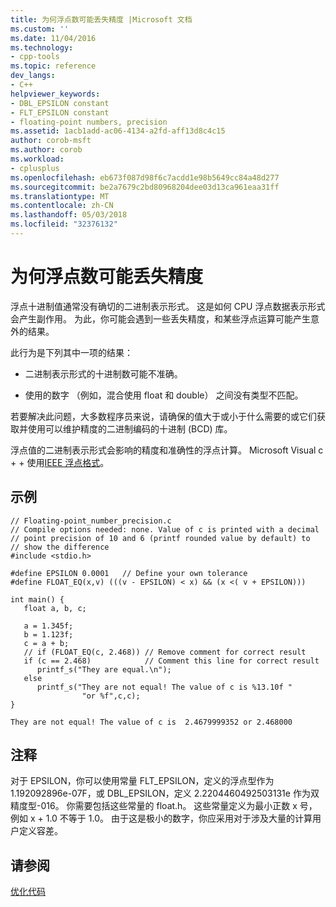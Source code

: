 ```yaml
---
title: 为何浮点数可能丢失精度 |Microsoft 文档
ms.custom: ''
ms.date: 11/04/2016
ms.technology:
- cpp-tools
ms.topic: reference
dev_langs:
- C++
helpviewer_keywords:
- DBL_EPSILON constant
- FLT_EPSILON constant
- floating-point numbers, precision
ms.assetid: 1acb1add-ac06-4134-a2fd-aff13d8c4c15
author: corob-msft
ms.author: corob
ms.workload:
- cplusplus
ms.openlocfilehash: eb673f087d98f6c7acdd1e98b5649cc84a48d277
ms.sourcegitcommit: be2a7679c2bd80968204dee03d13ca961eaa31ff
ms.translationtype: MT
ms.contentlocale: zh-CN
ms.lasthandoff: 05/03/2018
ms.locfileid: "32376132"
---
```

# <a name="why-floating-point-numbers-may-lose-precision"></a>为何浮点数可能丢失精度
浮点十进制值通常没有确切的二进制表示形式。 这是如何 CPU 浮点数据表示形式会产生副作用。 为此，你可能会遇到一些丢失精度，和某些浮点运算可能产生意外的结果。  
  
 此行为是下列其中一项的结果：  
  
-   二进制表示形式的十进制数可能不准确。  
  
-   使用的数字 （例如，混合使用 float 和 double） 之间没有类型不匹配。  
  
 若要解决此问题，大多数程序员来说，请确保的值大于或小于什么需要的或它们获取并使用可以维护精度的二进制编码的十进制 (BCD) 库。  
  
 浮点值的二进制表示形式会影响的精度和准确性的浮点计算。 Microsoft Visual c + + 使用[IEEE 浮点格式](../../build/reference/ieee-floating-point-representation.md)。  
  
## <a name="example"></a>示例  
  
```  
// Floating-point_number_precision.c  
// Compile options needed: none. Value of c is printed with a decimal   
// point precision of 10 and 6 (printf rounded value by default) to   
// show the difference  
#include <stdio.h>  
  
#define EPSILON 0.0001   // Define your own tolerance  
#define FLOAT_EQ(x,v) (((v - EPSILON) < x) && (x <( v + EPSILON)))  
  
int main() {  
   float a, b, c;  
  
   a = 1.345f;  
   b = 1.123f;  
   c = a + b;  
   // if (FLOAT_EQ(c, 2.468)) // Remove comment for correct result  
   if (c == 2.468)            // Comment this line for correct result  
      printf_s("They are equal.\n");  
   else  
      printf_s("They are not equal! The value of c is %13.10f "  
                "or %f",c,c);  
}  
```  
  
```Output  
They are not equal! The value of c is  2.4679999352 or 2.468000  
```  
  
## <a name="comments"></a>注释  
 对于 EPSILON，你可以使用常量 FLT_EPSILON，定义的浮点型作为 1.192092896e-07F，或 DBL_EPSILON，定义 2.2204460492503131e 作为双精度型-016。 你需要包括这些常量的 float.h。 这些常量定义为最小正数 x 号，例如 x + 1.0 不等于 1.0。 由于这是极小的数字，你应采用对于涉及大量的计算用户定义容差。  
  
## <a name="see-also"></a>请参阅  
 [优化代码](../../build/reference/optimizing-your-code.md)